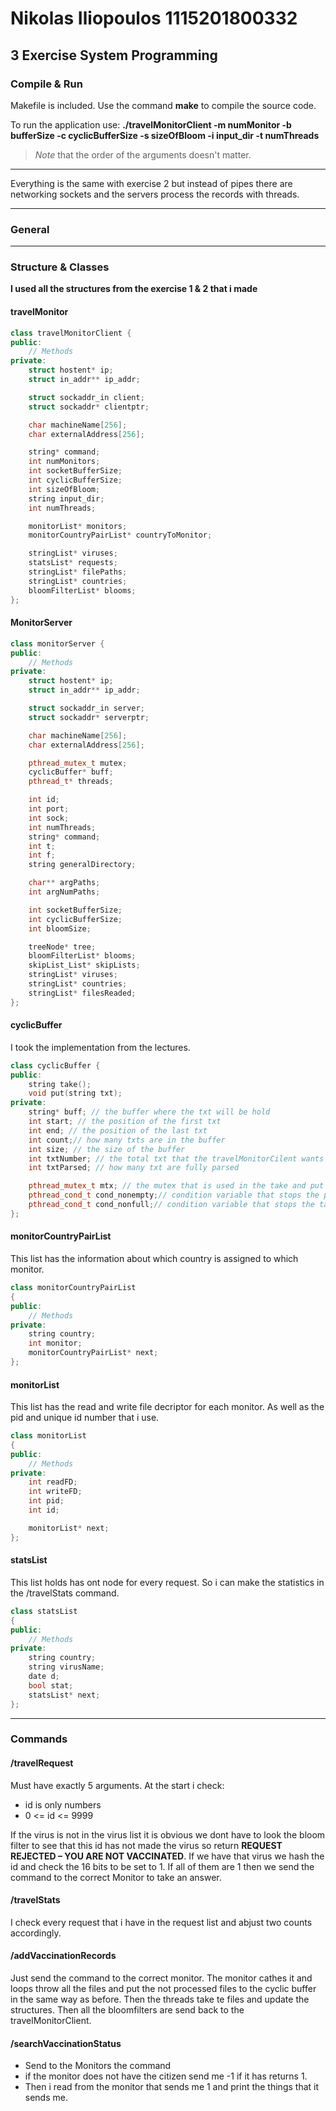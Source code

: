 # Nikolas Iliopoulos 1115201800332
## 3 Exercise System Programming

### **Compile & Run**

Makefile is included. Use the command **make** to compile the source code.

To run the application use: **./travelMonitorClient -m numMonitor -b bufferSize -c cyclicBufferSize -s sizeOfBloom -i input_dir -t numThreads**

> *Note* that the order of the arguments doesn't matter.

---

Everything is the same with exercise 2 but instead of pipes there are networking sockets and the servers process the records with threads.

---

### **General**



---



### **Structure & Classes**

**I used all the structures from the exercise 1 & 2 that i made**

#### travelMonitor
```cpp
class travelMonitorClient {
public:
    // Methods
private:
    struct hostent* ip;
    struct in_addr** ip_addr;

    struct sockaddr_in client;
    struct sockaddr* clientptr;

    char machineName[256];
    char externalAddress[256];

    string* command;
    int numMonitors;
    int socketBufferSize;
    int cyclicBufferSize;
    int sizeOfBloom;
    string input_dir;
    int numThreads;

    monitorList* monitors;
    monitorCountryPairList* countryToMonitor;

    stringList* viruses;
    statsList* requests;
    stringList* filePaths;
    stringList* countries;
    bloomFilterList* blooms;
};
```

#### MonitorServer

```cpp
class monitorServer {
public:
    // Methods
private:
    struct hostent* ip;
    struct in_addr** ip_addr;

    struct sockaddr_in server;
    struct sockaddr* serverptr;

    char machineName[256];
    char externalAddress[256];

    pthread_mutex_t mutex;
    cyclicBuffer* buff;
    pthread_t* threads;

    int id;
    int port;
    int sock;
    int numThreads;
    string* command;
    int t;
    int f;
    string generalDirectory;

    char** argPaths;
    int argNumPaths;

    int socketBufferSize;
    int cyclicBufferSize;
    int bloomSize;

    treeNode* tree;
    bloomFilterList* blooms;
    skipList_List* skipLists;
    stringList* viruses;
    stringList* countries;
    stringList* filesReaded;
};
```

#### cyclicBuffer

I took the implementation from the lectures.

```cpp
class cyclicBuffer {
public:
    string take();
    void put(string txt);
private:
    string* buff; // the buffer where the txt will be hold
    int start; // the position of the first txt
    int end; // the position of the last txt
    int count;// how many txts are in the buffer
    int size; // the size of the buffer
    int txtNumber; // the total txt that the travelMonitorCilent wants to insert
    int txtParsed; // how many txt are fully parsed

    pthread_mutex_t mtx; // the mutex that is used in the take and put
    pthread_cond_t cond_nonempty;// condition variable that stops the put() to insert a txt if there is no space
    pthread_cond_t cond_nonfull;// condition variable that stops the take() to remove a txt if there is no txt in the buffer
};
```

#### monitorCountryPairList

This list has the information about which country is assigned to which monitor.

```cpp
class monitorCountryPairList
{
public:
    // Methods
private:
    string country;
    int monitor;
    monitorCountryPairList* next;
};
```
#### monitorList

This list has the read and write file decriptor for each monitor. As well as the pid and unique id number that i use.

```cpp
class monitorList
{
public:
    // Methods
private:
    int readFD;
    int writeFD;
    int pid;
    int id;

    monitorList* next;
};
```

#### statsList
This list holds has ont node for every request. So i can make the statistics in the /travelStats command.
```cpp
class statsList
{
public:
    // Methods
private:
    string country;
    string virusName;
    date d;
    bool stat;
    statsList* next;
};

```

---

### **Commands**

#### /travelRequest

Must have exactly 5 arguments.
At the start i check:
- id is only numbers
- 0 <= id <= 9999

If the virus is not in the virus list it is obvious we dont have to look the bloom filter to see that this id has not made the virus so return **REQUEST REJECTED – YOU ARE NOT VACCINATED**.
If we have that virus we hash the id and check the 16 bits to be set to 1. If all of them are 1 then we send the command to the correct Monitor to take an answer.

#### /travelStats

I check every request that i have in the request list and abjust two counts accordingly.

#### /addVaccinationRecords

Just send the command to the correct monitor.
The monitor cathes it and loops throw all the files and put the not processed files to the cyclic buffer in the same way as before.
Then the threads take te files and update the structures.
Then all the bloomfilters are send back to the travelMonitorClient.

#### /searchVaccinationStatus

- Send to the Monitors the command
- if the monitor does not have the citizen send me -1 if it has returns 1.
- Then i read from the monitor that sends me 1 and print the things that it sends me.